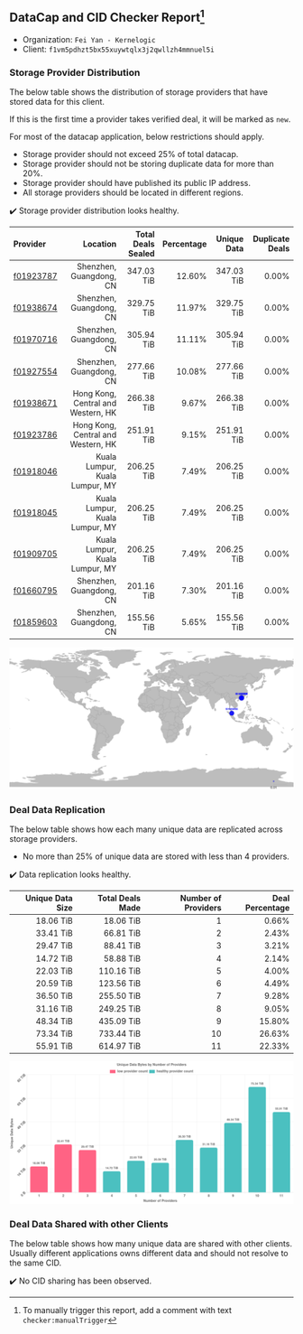 ## DataCap and CID Checker Report[^1]
 - Organization: `Fei Yan - Kernelogic`
 - Client: `f1vm5pdhzt5bx55xuywtqlx3j2qwllzh4mmnuel5i`
### Storage Provider Distribution
The below table shows the distribution of storage providers that have stored data for this client.

If this is the first time a provider takes verified deal, it will be marked as `new`.

For most of the datacap application, below restrictions should apply.
 - Storage provider should not exceed 25% of total datacap.
 - Storage provider should not be storing duplicate data for more than 20%.
 - Storage provider should have published its public IP address.
 - All storage providers should be located in different regions.

✔️ Storage provider distribution looks healthy.

| Provider                                              |                           Location | Total Deals Sealed | Percentage | Unique Data | Duplicate Deals |
| :---------------------------------------------------- | ---------------------------------: | -----------------: | ---------: | ----------: | --------------: |
| [f01923787](https://filfox.info/en/address/f01923787) |            Shenzhen, Guangdong, CN |         347.03 TiB |     12.60% |  347.03 TiB |           0.00% |
| [f01938674](https://filfox.info/en/address/f01938674) |            Shenzhen, Guangdong, CN |         329.75 TiB |     11.97% |  329.75 TiB |           0.00% |
| [f01970716](https://filfox.info/en/address/f01970716) |            Shenzhen, Guangdong, CN |         305.94 TiB |     11.11% |  305.94 TiB |           0.00% |
| [f01927554](https://filfox.info/en/address/f01927554) |            Shenzhen, Guangdong, CN |         277.66 TiB |     10.08% |  277.66 TiB |           0.00% |
| [f01938671](https://filfox.info/en/address/f01938671) | Hong Kong, Central and Western, HK |         266.38 TiB |      9.67% |  266.38 TiB |           0.00% |
| [f01923786](https://filfox.info/en/address/f01923786) | Hong Kong, Central and Western, HK |         251.91 TiB |      9.15% |  251.91 TiB |           0.00% |
| [f01918046](https://filfox.info/en/address/f01918046) |     Kuala Lumpur, Kuala Lumpur, MY |         206.25 TiB |      7.49% |  206.25 TiB |           0.00% |
| [f01918045](https://filfox.info/en/address/f01918045) |     Kuala Lumpur, Kuala Lumpur, MY |         206.25 TiB |      7.49% |  206.25 TiB |           0.00% |
| [f01909705](https://filfox.info/en/address/f01909705) |     Kuala Lumpur, Kuala Lumpur, MY |         206.25 TiB |      7.49% |  206.25 TiB |           0.00% |
| [f01660795](https://filfox.info/en/address/f01660795) |            Shenzhen, Guangdong, CN |         201.16 TiB |      7.30% |  201.16 TiB |           0.00% |
| [f01859603](https://filfox.info/en/address/f01859603) |            Shenzhen, Guangdong, CN |         155.56 TiB |      5.65% |  155.56 TiB |           0.00% |

![Provider Distribution](https://raw.githubusercontent.com/data-preservation-programs/filplus-checker-assets/main/filecoin-project/filecoin-plus-large-datasets/issues/1104/1671098560493.png)
### Deal Data Replication
The below table shows how each many unique data are replicated across storage providers.
- No more than 25% of unique data are stored with less than 4 providers.

✔️ Data replication looks healthy.

| Unique Data Size | Total Deals Made | Number of Providers | Deal Percentage |
| ---------------: | ---------------: | ------------------: | --------------: |
|        18.06 TiB |        18.06 TiB |                   1 |           0.66% |
|        33.41 TiB |        66.81 TiB |                   2 |           2.43% |
|        29.47 TiB |        88.41 TiB |                   3 |           3.21% |
|        14.72 TiB |        58.88 TiB |                   4 |           2.14% |
|        22.03 TiB |       110.16 TiB |                   5 |           4.00% |
|        20.59 TiB |       123.56 TiB |                   6 |           4.49% |
|        36.50 TiB |       255.50 TiB |                   7 |           9.28% |
|        31.16 TiB |       249.25 TiB |                   8 |           9.05% |
|        48.34 TiB |       435.09 TiB |                   9 |          15.80% |
|        73.34 TiB |       733.44 TiB |                  10 |          26.63% |
|        55.91 TiB |       614.97 TiB |                  11 |          22.33% |

![Replication Distribution](https://raw.githubusercontent.com/data-preservation-programs/filplus-checker-assets/main/filecoin-project/filecoin-plus-large-datasets/issues/1104/1671098561015.png)
### Deal Data Shared with other Clients
The below table shows how many unique data are shared with other clients.
Usually different applications owns different data and should not resolve to the same CID.

✔️ No CID sharing has been observed.

[^1]: To manually trigger this report, add a comment with text `checker:manualTrigger`
